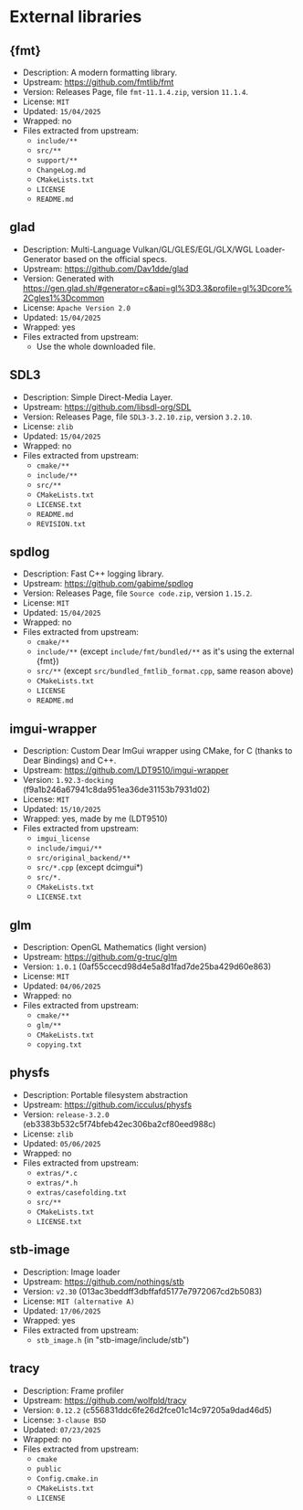 # External libraries

## {fmt}

- Description: A modern formatting library.
- Upstream: https://github.com/fmtlib/fmt
- Version: Releases Page, file `fmt-11.1.4.zip`, version `11.1.4`.
- License: `MIT`
- Updated: `15/04/2025`
- Wrapped: no
- Files extracted from upstream:
    - `include/**`
    - `src/**`
    - `support/**`
    - `ChangeLog.md`
    - `CMakeLists.txt`
    - `LICENSE`
    - `README.md`

## glad

- Description: Multi-Language Vulkan/GL/GLES/EGL/GLX/WGL Loader-Generator based on the official specs.
- Upstream: https://github.com/Dav1dde/glad
- Version: Generated with https://gen.glad.sh/#generator=c&api=gl%3D3.3&profile=gl%3Dcore%2Cgles1%3Dcommon
- License: `Apache Version 2.0`
- Updated: `15/04/2025`
- Wrapped: yes
- Files extracted from upstream:
    - Use the whole downloaded file.

## SDL3

- Description: Simple Direct-Media Layer.
- Upstream: https://github.com/libsdl-org/SDL
- Version: Releases Page, file `SDL3-3.2.10.zip`, version `3.2.10`.
- License: `zlib`
- Updated: `15/04/2025`
- Wrapped: no
- Files extracted from upstream:
    - `cmake/**`
    - `include/**`
    - `src/**`
    - `CMakeLists.txt`
    - `LICENSE.txt`
    - `README.md`
    - `REVISION.txt`

## spdlog

- Description: Fast C++ logging library.
- Upstream: https://github.com/gabime/spdlog
- Version: Releases Page, file `Source code.zip`, version `1.15.2`.
- License: `MIT`
- Updated: `15/04/2025`
- Wrapped: no
- Files extracted from upstream:
    - `cmake/**`
    - `include/**` (except `include/fmt/bundled/**` as it's using the external {fmt})
    - `src/**` (except `src/bundled_fmtlib_format.cpp`, same reason above)
    - `CMakeLists.txt`
    - `LICENSE`
    - `README.md`

## imgui-wrapper

- Description: Custom Dear ImGui wrapper using CMake, for C (thanks to Dear Bindings) and C++.
- Upstream: https://github.com/LDT9510/imgui-wrapper
- Version: `1.92.3-docking` (f9a1b246a67941c8da951ea36de31153b7931d02)
- License: `MIT`
- Updated: `15/10/2025`
- Wrapped: yes, made by me (LDT9510)
- Files extracted from upstream:
  - `imgui_license`
  - `include/imgui/**`
  - `src/original_backend/**`
  - `src/*.cpp` (except dcimgui*)
  - `src/*.`
  - `CMakeLists.txt`
  - `LICENSE.txt`

## glm

- Description: OpenGL Mathematics (light version)
- Upstream: https://github.com/g-truc/glm
- Version: `1.0.1` (0af55ccecd98d4e5a8d1fad7de25ba429d60e863)
- License: `MIT`
- Updated: `04/06/2025`
- Wrapped: no
- Files extracted from upstream:
  - `cmake/**`
  - `glm/**`
  - `CMakeLists.txt`
  - `copying.txt`

## physfs

- Description: Portable filesystem abstraction
- Upstream: https://github.com/icculus/physfs
- Version: `release-3.2.0` (eb3383b532c5f74bfeb42ec306ba2cf80eed988c)
- License: `zlib`
- Updated: `05/06/2025`
- Wrapped: no
- Files extracted from upstream:
  - `extras/*.c`
  - `extras/*.h`
  - `extras/casefolding.txt`
  - `src/**`
  - `CMakeLists.txt`
  - `LICENSE.txt`

## stb-image

- Description: Image loader
- Upstream: https://github.com/nothings/stb
- Version: `v2.30` (013ac3beddff3dbffafd5177e7972067cd2b5083)
- License: `MIT (alternative A)`
- Updated: `17/06/2025`
- Wrapped: yes
- Files extracted from upstream:
  - `stb_image.h` (in "stb-image/include/stb")


## tracy

- Description: Frame profiler
- Upstream: https://github.com/wolfpld/tracy
- Version: `0.12.2` (c556831ddc6fe26d2fce01c14c97205a9dad46d5)
- License: `3-clause BSD`
- Updated: `07/23/2025`
- Wrapped: no
- Files extracted from upstream:
    - `cmake`
    - `public`
    - `Config.cmake.in`
    - `CMakeLists.txt`
    - `LICENSE`